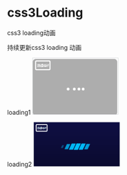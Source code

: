 # css3Loading

css3 loading动画

持续更新css3 loading 动画

loading1
<img src="./loading1/loading1.gif" width=200 />

loading2
<img src="./loading2/loading2.gif" width=200 />